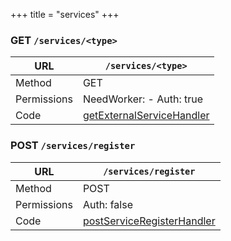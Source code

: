 +++
title = "services"
+++


### GET `/services/<type>`

URL         | **`/services/<type>`**
----------- |----------
Method      | GET     
Permissions |  NeedWorker:  -  Auth: true
Code        | [getExternalServiceHandler](https://github.com/ovh/cds/search?q=%22func+%28api+*API%29+getExternalServiceHandler%22)
    









### POST `/services/register`

URL         | **`/services/register`**
----------- |----------
Method      | POST     
Permissions |  Auth: false
Code        | [postServiceRegisterHandler](https://github.com/ovh/cds/search?q=%22func+%28api+*API%29+postServiceRegisterHandler%22)
    









